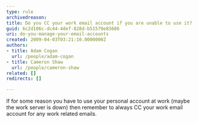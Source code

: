 ```yaml
---
type: rule
archivedreason: 
title: Do you CC your work email account if you are unable to use it?
guid: 6c2d106c-dc44-4def-828d-b51579e83686
uri: do-you-manage-your-email-accounts
created: 2009-04-03T03:21:10.0000000Z
authors:
- title: Adam Cogan
  url: /people/adam-cogan
- title: Cameron Shaw
  url: /people/cameron-shaw
related: []
redirects: []

---
```


If for some reason you have to use your personal account at work (maybe the work server is down) then remember to always CC your work email account for any work related emails.

<!--endintro-->
